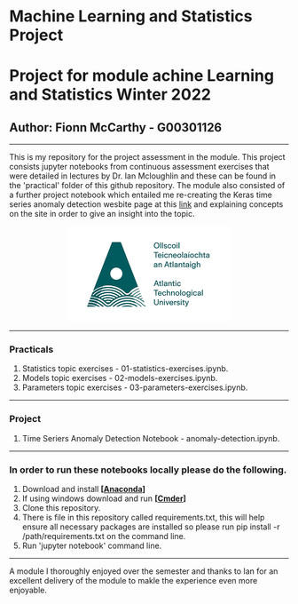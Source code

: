 # Machine Learning and Statistics Project </n>

# Project for module achine Learning and Statistics  Winter 2022 </n>

## Author: Fionn McCarthy - G00301126 </n>
---
This is my repository for the project assessment in the module. This project consists jupyter notebooks from continuous assessment exercises that were detailed in lectures by Dr. Ian Mcloughlin and these can be found in the 'practical' folder of this github repository. The module also consisted of a further project notebook which entailed me  re-creating the Keras time series anomaly detection wesbite page at this <a href="https://keras.io/examples/timeseries/timeseries_anomaly_detection/">link</a> and explaining concepts on the site in order to give an insight into the topic. 


<center><img src="images/atu.png"/></center>

---
### Practicals
1. Statistics topic exercises - 01-statistics-exercises.ipynb.
2. Models topic exercises - 02-models-exercises.ipynb.
3. Parameters topic exercises - 03-parameters-exercises.ipynb.
---
### Project
1. Time Seriers Anomaly Detection Notebook - anomaly-detection.ipynb.

---
### In order to run these notebooks locally please do the following.
1. Download and install **[[Anaconda](https://www.anaconda.com/products/individual)]**  
2. If using windows download and run **[[Cmder](https://cmder.net/)]** 
3. Clone this repository.
4. There is file in this repository called requirements.txt, this will help ensure all necessary packages are installed so please run pip install -r /path/requirements.txt on the command line. 
5. Run  'jupyter notebook' command line.
---

A module I thoroughly enjoyed over the semester and thanks to Ian for an excellent delivery of the module to makle the experience even more enjoyable. 
